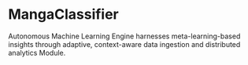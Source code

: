 # MangaClassifier
Autonomous Machine Learning Engine harnesses meta-learning-based insights through adaptive, context-aware data ingestion and distributed analytics Module.
